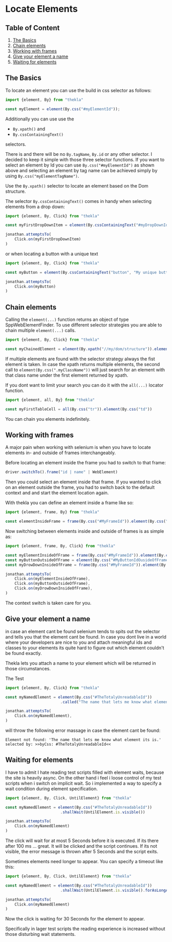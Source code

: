 # Locate Elements

## Table of Content
1. [The Basics](#the-basics) 
1. [Chain elements](#chain-elements)
1. [Working with frames](#working-with-frames)
1. [Give your element a name](#give-your-element-a-name)
1. [Waiting for elements](#waiting-for-elements)

## The Basics 

To locate an element you can use the build in css selector as follows:

````typescript
import {element, By} from "thekla"

const myElement = element(By.css("#myElementId"));
````

Additionally you can use use the 

* ``By.xpath()`` and
* ``By.cssContainingText()`` 

selectors.

There is and there will be no ``By.tagName``, ``By.id`` or any other selector. I decided to keep it simple with those
three selector functions. If you want to select an element by Id you can use ```By.css("#myElementId")``` as shown above
and selecting an element by tag name can be achieved simply by using ``By.css("myElementTagName")``.

Use the ``By.xpath()`` selector to locate an element based on the Dom structure.

The selector ``By.cssContainingText()`` comes in handy when selecting elements from a drop down:

````typescript
import {element, By, Click} from "thekla"

const myFirstDropDownItem = element(By.cssContainingText("#myDropDownId option", "My Drop Down first Item Text"));

jonathan.attemptsTo(
    Click.on(myFirstDropDownItem)
)
````

or when locating a button with a unique text

````typescript
import {element, By, Click} from "thekla"

const myButton = element(By.cssContainingText("button", "My unique button text"));

jonathan.attemptsTo(
    Click.on(myButton)
)
````

## Chain elements

Calling the ``element(...)`` function returns an object of type SppWebElementFinder.  To use different selector 
strategies you are able to chain multiple ``element(...)`` calls.

````typescript
import {element, By, Click} from "thekla"

const myChainedElement = element(By.xpath("//my/dom/structure")).element(By.css(".myClassName"))
````

If multiple elements are found with the selector strategy always the fist element is taken. In case the xpath returns 
multiple elements, the second call to ``element(By.css(".myClassName"))`` will just search for an element with that 
class name under the first element returned by xpath.

If you dont want to limit your search you can do it with the ``all(...)`` locator function.

````typescript
import {element, all, By} from "thekla"

const myFirstTableCell = all(By.css("tr")).element(By.css("td"))
````

You can chain you elements indefinitely.

## Working with frames

A major pain when working with selenium is when you have to locate elements in- and outside of frames interchangeably.

Before locating an element inside the frame you had to switch to that frame:

````typescript
driver.switchTo().frame("id | name" | WebElement)
````

Then you could select an element inside that frame. If you wanted to click on an element outside the frame, you had to 
switch back to the default context and and start the element location again.

With thekla you can define an element inside a frame like so:

````typescript
import {element, frame, By} from "thekla"

const elementInsideFrame = frame(By.css("#MyFrameId")).element(By.css("#MyElementId"));
````

Now switching between elements inside and outside of frames is as simple as:

````typescript
import {element, frame, By, Click} from "thekla"

const myElementInsideOfFrame = frame(By.css("#MyFrameId")).element(By.css("#MyElementIdInsideOfFrame"));
const myButtonOutsideOfFrame = element(By.css("#MyButtonIdOusideOfFrame"));
const myDrowDownInsideOfFrame = frame(By.css("#MyFrameId")).element(By.css("#MyDropDownIdInsideOfFrame"));

jonathan.attemptsTo(
    Click.on(myElementInsideOfFrame),
    Click.on(myButtonOutsideOfFrame),
    Click.on(myDrowDownInsideOfFrame),
)
````

The context switch is taken care for you.

## Give your element a name

in case an element cant be found selenium tends to spits out the selector and tells you that the element cant be found.
In case you dont live in a world where your developers are nice to you and attach meaningful ids and classes to your
elements its quite hard to figure out which element couldn't be found exactly.

Thekla lets you attach a name to your element which will be returned in those circumstances.

The Test

````typescript
import {element, By, Click} from "thekla"

const myNamedElement = element(By.css("#TheTotalyUnreadableId"))
                        .called("The name that lets me know what element its is.");

jonathan.attemptsTo(
    Click.on(myNamedElement),
)
````

will throw the following error massage in case the element cant be found:

````text
Element not found: 'The name that lets me know what element its is.' selected by: >>byCss: #TheTotalyUnreadableId<<
````

## Waiting for elements

I have to admit I hate reading test scripts filled with element waits, because the site is heavily async. 
On the other hand i feel i loose control of my test scripts when i switch on implicit wait. So i implemented a way
to specify a wait condition during element specification.

````typescript
import {element, By, Click, UntilElement} from "thekla"

const myNamedElement = element(By.css("#TheTotalyUnreadableId"))
                        .shallWait(UntilElement.is.visible())

jonathan.attemptsTo(
    Click.on(myNamedElement)
)
````

The click will wait for at most 5 Seconds before it is executed. If its there after 100 ms ... great. It will be
clicked and the script continues. If its not visible, the error message is thrown after 5 Seconds and the script exits.

Sometimes elements need longer to appear. You can specify a timeout like this:

````typescript
import {element, By, Click, UntilElement} from "thekla"

const myNamedElement = element(By.css("#TheTotalyUnreadableId"))
                        .shallWait(UntilElement.is.visible().forAsLongAs(30000));

jonathan.attemptsTo(
    Click.on(myNamedElement)
)
````

Now the click is waiting for 30 Seconds for the element to appear.

Specifically in lager test scripts the reading experience is increased without those disturbing wait statements. 
